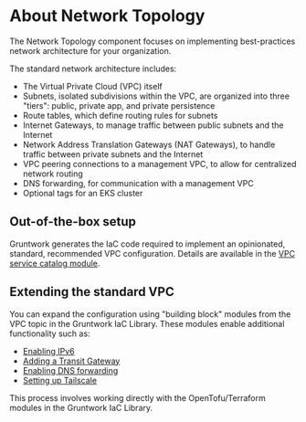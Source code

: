 # About Network Topology

The Network Topology component focuses on implementing best-practices network architecture for your organization.

The standard network architecture includes:

- The Virtual Private Cloud (VPC) itself
- Subnets, isolated subdivisions within the VPC, are organized into three "tiers": public, private app, and private persistence
- Route tables, which define routing rules for subnets
- Internet Gateways, to manage traffic between public subnets and the Internet
- Network Address Translation Gateways (NAT Gateways), to handle traffic between private subnets and the Internet
- VPC peering connections to a management VPC, to allow for centralized network routing
- DNS forwarding, for communication with a management VPC
- Optional tags for an EKS cluster

## Out-of-the-box setup

Gruntwork generates the IaC code required to implement an opinionated, standard, recommended VPC configuration. Details are available in the [VPC service catalog module](/reference/services/networking/virtual-private-cloud-vpc).

## Extending the standard VPC

You can expand the configuration using "building block" modules from the VPC topic in the Gruntwork IaC Library. These modules enable additional functionality such as:

- [Enabling IPv6](/reference/modules/terraform-aws-vpc/vpc-app/#ipv6-design)
- [Adding a Transit Gateway](/reference/modules/terraform-aws-vpc/transit-gateway/)
- [Enabling DNS forwarding](/reference/modules/terraform-aws-vpc/vpc-dns-forwarder/)
- [Setting up Tailscale](/reference/services/security/tailscale-subnet-router)

This process involves working directly with the OpenTofu/Terraform modules in the Gruntwork IaC Library.

